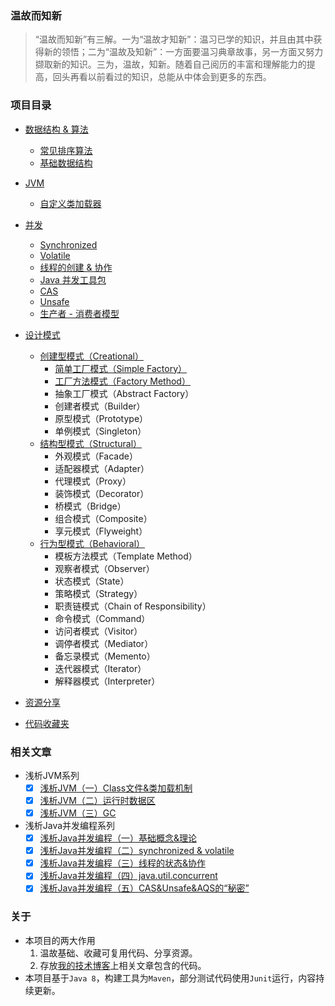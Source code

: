 ### 温故而知新
> “温故而知新”有三解。一为“温故才知新”：温习已学的知识，并且由其中获得新的领悟；二为“温故及知新”：一方面要温习典章故事，另一方面又努力撷取新的知识。三为，温故，知新。随着自己阅历的丰富和理解能力的提高，回头再看以前看过的知识，总能从中体会到更多的东西。

### 项目目录
- [数据结构 & 算法](https://github.com/lihengming/java-codes/tree/master/data-structure-algorithm)
    - [常见排序算法](https://github.com/lihengming/java-codes/tree/master/data-structure-algorithm/src/main/java/arithmetic)
    - [基础数据结构](https://github.com/lihengming/java-codes/tree/master/data-structure-algorithm/src/main/java/data/structure)
- [JVM](https://github.com/lihengming/java-codes/tree/master/jvm)
    - [自定义类加载器](https://github.com/lihengming/java-codes/blob/master/jvm/src/main/java/classloader/CustomClassLoader.java)
- [并发](https://github.com/lihengming/java-codes/tree/master/concurrent)
    - [Synchronized ](https://github.com/lihengming/java-codes/tree/master/concurrent/src/main/java/synchronizeds)
    - [Volatile](https://github.com/lihengming/java-codes/tree/master/concurrent/src/main/java/volatiles)
    - [线程的创建 & 协作](https://github.com/lihengming/java-codes/tree/master/concurrent/src/main/java/thread)
    - [Java 并发工具包](https://github.com/lihengming/java-codes/tree/master/concurrent/src/main/java/juc)
    - [CAS](https://github.com/lihengming/java-codes/tree/master/concurrent/src/main/java/cas)
    - [Unsafe](https://github.com/lihengming/java-codes/tree/master/concurrent/src/main/java/unsafe)
    - [生产者 - 消费者模型](https://github.com/lihengming/java-codes/tree/master/concurrent/src/main/java/pcmodel)
   
- [设计模式](https://github.com/lihengming/java-codes/tree/master/design-pattern) 
    - [创建型模式（Creational）](https://github.com/lihengming/java-codes/tree/master/design-pattern/src/main/java/creational)
        - [简单工厂模式（Simple Factory）](https://github.com/lihengming/java-codes/blob/master/design-pattern/src/main/java/creational/SimpleFactoryPattern.java)
        - [工厂方法模式（Factory Method）](https://github.com/lihengming/java-codes/blob/master/design-pattern/src/main/java/creational/FactoryMethodPattern.java)
        - 抽象工厂模式（Abstract Factory）
        - 创建者模式（Builder）
        - 原型模式（Prototype）
        - 单例模式（Singleton）
    - [结构型模式（Structural）](https://github.com/lihengming/java-codes/tree/master/design-pattern/src/main/java/structural)    
        - 外观模式（Facade）
        - 适配器模式（Adapter）
        - 代理模式（Proxy）
        - 装饰模式（Decorator）
        - 桥模式（Bridge）
        - 组合模式（Composite）
        - 享元模式（Flyweight）
    - [行为型模式（Behavioral）](https://github.com/lihengming/java-codes/tree/master/design-pattern/src/main/java/behavioral)
        - 模板方法模式（Template Method）
        - 观察者模式（Observer）
        - 状态模式（State）
        - 策略模式（Strategy）
        - 职责链模式（Chain of Responsibility）
        - 命令模式（Command）
        - 访问者模式（Visitor）
        - 调停者模式（Mediator）
        - 备忘录模式（Memento）
        - 迭代器模式（Iterator）
        - 解释器模式（Interpreter）
- [资源分享](https://github.com/lihengming/java-codes/tree/master/shared-resources) 
- [代码收藏夹](https://github.com/lihengming/java-codes/tree/master/codemarks) 

### 相关文章

- 浅析JVM系列
    - [x] [浅析JVM（一）Class文件&类加载机制](http://www.jianshu.com/p/5f3278916b38)
    - [x] [浅析JVM（二）运行时数据区](http://www.jianshu.com/p/460aeab77b7f)
    - [x] [浅析JVM（三）GC](http://www.jianshu.com/p/bf41e3425e64)

- 浅析Java并发编程系列
    - [x] [浅析Java并发编程（一）基础概念&理论](http://www.jianshu.com/p/f4cdcc90290a)
    - [x] [浅析Java并发编程（二）synchronized & volatile](http://www.jianshu.com/p/7713f95b1a67)
    - [x] [浅析Java并发编程（三）线程的状态&协作](http://www.jianshu.com/p/7cc1c01f7655)
    - [x] [浅析Java并发编程（四）java.util.concurrent](http://www.jianshu.com/p/47ff843bcfe7)
    - [x] [浅析Java并发编程（五）CAS&Unsafe&AQS的“秘密”](http://www.jianshu.com/p/54cc20a87502)
      
### 关于
- 本项目的两大作用
  1. 温故基础、收藏可复用代码、分享资源。
  2. 存放[我的技术博客](http://www.jianshu.com/u/335a31051c58)上相关文章包含的代码。
- 本项目基于```Java 8```，构建工具为```Maven```，部分测试代码使用```Junit```运行，内容持续更新。
